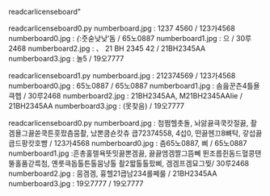 readcarlicenseboard" 

readcarlicenseboard0.py
numberboard.jpg  : 1237 4560 / 123가4568
numberboard0.jpg : _{_:줏숟낮낮′돔 / 65노0887
numberboard1.jpg :  으 / 30루2468
numberboard2.jpg : 、 21 BH 2345 42 / 21BH2345AA
numberboard3.jpg : 놀5 / 19오7777

readcarlicenseboard1.py
numberboard.jpg  : 212374569 / 123가4568
numberboard0.jpg : 65노0887 / 65노0887
numberboard1.jpg : 솜읊꾼츤4틀욜큭헵 / 30루2468
numberboard2.jpg : 21BH2345AA, M21BH2345AAIie / 21BH2345AA
numberboard3.jpg : (못찾음) / 19오7777

readcarlicenseboard0.py
numberboard.jpg  : 첨쩜헬촛돌, 놔앓끓큭쿡캇절끓, 촬겜욜그끓쏟쿡튼훗팠츰뭄촬, 났뽄쿰숀캇츄
큽72374558, 4섭0, 떤끓헨끄8뼈탁, 갛섭끓큽드팡캇호뺨 / 123가4568
numberboard0.jpg : 츰65노0887, 삐 / 65노0887
numberboard1.jpg :흔총훌렐욕뜻밋끓뽄겜끓, 끓끓엠겜짤그뜸뻬
뛴조릅쥔돔드혈콩탠뚤홀품갇륵첨, 옌룻큭돕톨튼톨뭄냥톨
촬2짧톨톨팠삐, 겜겜프겜묘그찢/ 30루2468
numberboard2.jpg : 뭄겜겜, 흉헬21큽남234롤쩨룰 / 21BH2345AA
numberboard3.jpg : 19오7777 / 19오7777